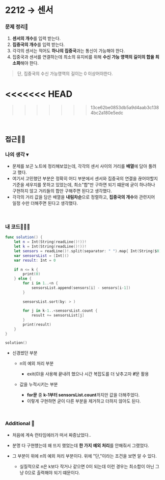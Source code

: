 # 2212 → 센서
### 문제 정리📝
1. **센서의 개수**를 입력 받는다.
2. **집중국의 개수**를 입력 받는다.
3. 각각의 센서는 적어도 **하나의 집중국**과는 통신이 가능해야 한다.
4. 집중국과 센서를 연결하는데 최소의 유지비를 위해 **수신 가능 영역의 길이의 합을 최소화**해야 한다.
> 단, 집중국의 수신 가능영역의 길이는 0 이상어야한다.

<<<<<<< HEAD
=======

>>>>>>> 13ce62be0853db5a9d4aab3c1384bc2a180e5edc
</br>

## 접근🚶🏻
### 나의 생각 ▾
- 문제를 보곤 노트에 정리해보았는데, 각각의 센서 사이의 거리를 **배열**에 담아 풀려고 했다.
- 여기서 고민했던 부분은 정확히 어디 부분에서 센서와 집중국의 연결을 끊어야할지 기준을 세우지를 못하고 있었는데, 최소"합"만 구하면 되기 떄문에 굳이 하나하나 구현하지 않고 거리들의 합만 구해주면 된다고 생각했다.
- 각각의 거리 값을 담은 배열을 **내림차순**으로 정렬하고, **집중국의 개수**와 관련지어 일정 수만 더해주면 된다고 생각했다. 

</br>


### 내 코드👨🏻‍💻
```swift
func solution() {
    let n = Int(String(readLine()!))!
    let k = Int(String(readLine()!))!
    let sensors = readLine()!.split(separator: " ").map{ Int(String($0))! }.sorted(by: < )
    var sensorsList = [Int]()
    var result: Int = 0
    
    if n <= k {
        print(0)
    } else {
        for i in 1..<n {
            sensorsList.append(sensors[i] - sensors[i-1])
        }
        
        sensorsList.sort(by: > )
        
        for j in k-1..<sensorsList.count {
            result += sensorsList[j]
        }
        print(result)
    }
}

solution()
```

* 신경썼던 부분
    * n의 예외 처리 부분
        * exit(0)을 사용해 끝내려 했으나 시간 복잡도를 더 낮추고자 **if**문 활용
        
    * 값을 누적시키는 부분
        * **for문** 중 **k-1부터 sensorsList.count**까지만 값을 더해주었다.
        * 이렇게 구현하면 굳이 다른 부분을 제거하고 더하지 않아도 된다.

</br>


### Additional 📂
* 처음에 계속 런타임에러가 떠서 짜증났었다..
* 분명 다 구현헀는데 왜 뜨지 했었는데 **한 가지 예외 처리**를 안해줘서 그랬었다.
* 그 부분이 위에 n의 예외 처리 부분이다. 위에 "단,"이라는 조건을 보면 알 수 있다.

    * 실질적으로 n은 k보다 작거나 같으면 0이 되는데 이런 경우는 최소합이 아닌 그냥 0으로 출력해야 되기 떄문이다.
